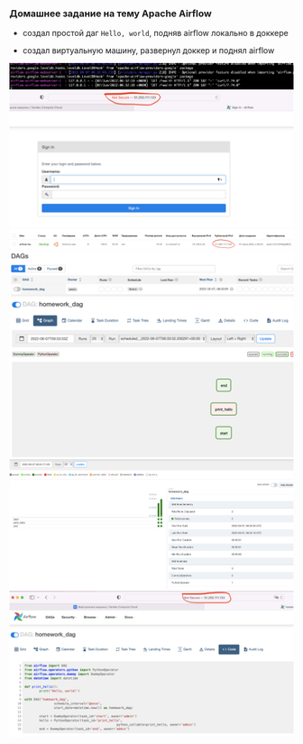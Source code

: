 ### Домашнее задание на тему Apache Airflow

* создал простой даг `Hello, world`, подняв airflow локально в доккере

* создал виртуальную машину, развернул доккер и поднял airflow

![](pics/1.png)
![](pics/2.png)
![](pics/3.png)
![](pics/4.png)
![](pics/5.png)
![](pics/6.png)
![](pics/7.png)